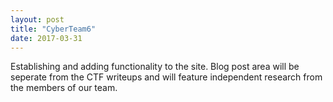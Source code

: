 ```yaml
---
layout: post
title: "CyberTeam6"
date: 2017-03-31
---
```


Establishing and adding functionality to the site. Blog post area will be seperate from the CTF writeups and will feature independent research from the members of our team. 
